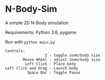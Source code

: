 # N-Body-Sim
A simple 2D N-Body simulation

Requirements: Python 3.6, pygame

Run with `python main.py`

```
Controls:
                  Z - toggle zoom/body size
        Mouse Wheel - adjust zoom/body size
         Left Click - Place body
Left Click and Drag - Launch body
          Space Bar - Toggle Pause
```
